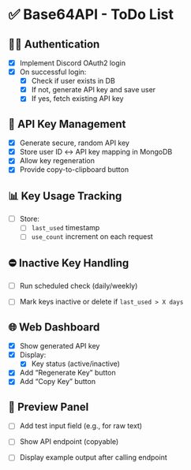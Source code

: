 # ✅ Base64API - ToDo List

## 🧑‍💻 Authentication
- [x] Implement Discord OAuth2 login
- [x] On successful login:
  - [x] Check if user exists in DB
  - [x] If not, generate API key and save user
  - [x] If yes, fetch existing API key

## 🔐 API Key Management
- [x] Generate secure, random API key
- [x] Store user ID ↔ API key mapping in MongoDB
- [x] Allow key regeneration
- [x] Provide copy-to-clipboard button

## 📊 Key Usage Tracking
- [ ] Store:
  - [ ] `last_used` timestamp
  - [ ] `use_count` increment on each request

## ⛔ Inactive Key Handling
- [ ] Run scheduled check (daily/weekly)
- [ ] Mark keys inactive or delete if `last_used > X days`


## 🌐 Web Dashboard
- [x] Show generated API key
- [x] Display:
  - [x] Key status (active/inactive)
- [x] Add “Regenerate Key” button
- [x] Add “Copy Key” button

## 🧪 Preview Panel
- [ ] Add test input field (e.g., for raw text)
- [ ] Show API endpoint (copyable)
- [ ] Display example output after calling endpoint

